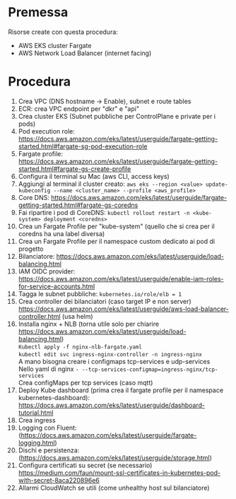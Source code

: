 # Premessa
Risorse create con questa procedura:
- AWS EKS cluster Fargate
- AWS Network Load Balancer (internet facing)

# Procedura
1. Crea VPC (DNS hostname -> Enable), subnet e route tables
2. ECR: crea VPC endpoint per "dkr" e "api"  
3. Crea cluster EKS (Subnet pubbliche per ControlPlane e private per i pods)
4. Pod execution role: https://docs.aws.amazon.com/eks/latest/userguide/fargate-getting-started.html#fargate-sg-pod-execution-role  
5. Fargate profile: https://docs.aws.amazon.com/eks/latest/userguide/fargate-getting-started.html#fargate-gs-create-profile  
6. Configura il terminal su Mac (aws CLI, access keys)  
7. Aggiungi al terminal il cluster creato: ``` aws eks --region <value> update-kubeconfig --name <cluster_name> --profile <aws_profile> ```  
8. Core DNS: https://docs.aws.amazon.com/eks/latest/userguide/fargate-getting-started.html#fargate-gs-coredns  
9. Fai ripartire i pod di CoreDNS: ``` kubectl rollout restart -n <kube-system> deployment <coredns> ``` 
10. Crea un Fargate Profile per "kube-system" (quello che si crea per il coredns ha una label diversa)  
11. Crea un Fargate Profile per il namespace custom dedicato ai pod di progetto  
12. Bilanciatore: https://docs.aws.amazon.com/eks/latest/userguide/load-balancing.html  
13. IAM OIDC provider: https://docs.aws.amazon.com/eks/latest/userguide/enable-iam-roles-for-service-accounts.html  
14. Tagga le subnet pubbliche: ``` kubernetes.io/role/elb = 1 ```
15. Crea controller dei bilanciatori (caso target IP e non server) https://docs.aws.amazon.com/eks/latest/userguide/aws-load-balancer-controller.html (usa helm)
16. Installa nginx + NLB (torna utile solo per chiarire https://docs.aws.amazon.com/eks/latest/userguide/load-balancing.html)  
    ``` Kubectl apply -f nginx-nlb-fargate.yaml ```   
    ``` kubectl edit svc ingress-nginx-controller -n ingress-nginx ```  
		A mano bisogna creare i configmaps tcp-services e udp-services  
		Nello yaml di nginx ``` - --tcp-services-configmap=ingress-nginx/tcp-services ```  
		Crea configMaps per tcp services (caso mqtt)  
15. Deploy Kube dashboard (prima crea il fargate profile per il namespace kubernetes-dashboard): https://docs.aws.amazon.com/eks/latest/userguide/dashboard-tutorial.html  
16. Crea ingress
17. Logging con Fluent: (https://docs.aws.amazon.com/eks/latest/userguide/fargate-logging.html)  
18. Dischi e persistenza: (https://docs.aws.amazon.com/eks/latest/userguide/storage.html)  
19. Configura certificati su secret (se necessario) https://medium.com/faun/mount-ssl-certificates-in-kubernetes-pod-with-secret-8aca220896e6  
20. Allarmi CloudWatch se utili (come unhealthy host sul bilanciatore)  
